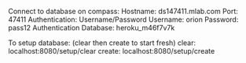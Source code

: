 Connect to database on compass:
    Hostname: ds147411.mlab.com
    Port: 47411
    Authentication: Username/Password
    Username: orion
    Password: pass12
    Authentication Database: heroku_m46f7v7k
 
To setup database: (clear then create to start fresh)
    clear: localhost:8080/setup/clear
    create: localhost:8080/setup/create